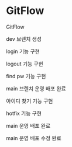 # GitFlow
GitFlow

dev 브렌치 생성

login 기능 구현

logout 기능 구현

find pw 기능 구현

main 브렌치 운영 배포 완료

아이디 찾기 기능 구현

hotfix 기능 구현

main 운영 배포 완료

main 운영 배포 수정 완료
